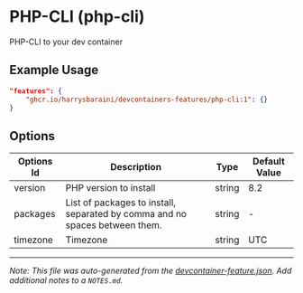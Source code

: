
# PHP-CLI (php-cli)

PHP-CLI to your dev container

## Example Usage

```json
"features": {
    "ghcr.io/harrysbaraini/devcontainers-features/php-cli:1": {}
}
```

## Options

| Options Id | Description | Type | Default Value |
|-----|-----|-----|-----|
| version | PHP version to install | string | 8.2 |
| packages | List of packages to install, separated by comma and no spaces between them. | string | - |
| timezone | Timezone | string | UTC |



---

_Note: This file was auto-generated from the [devcontainer-feature.json](https://github.com/harrysbaraini/devcontainers-features/blob/main/src/php-cli/devcontainer-feature.json).  Add additional notes to a `NOTES.md`._
